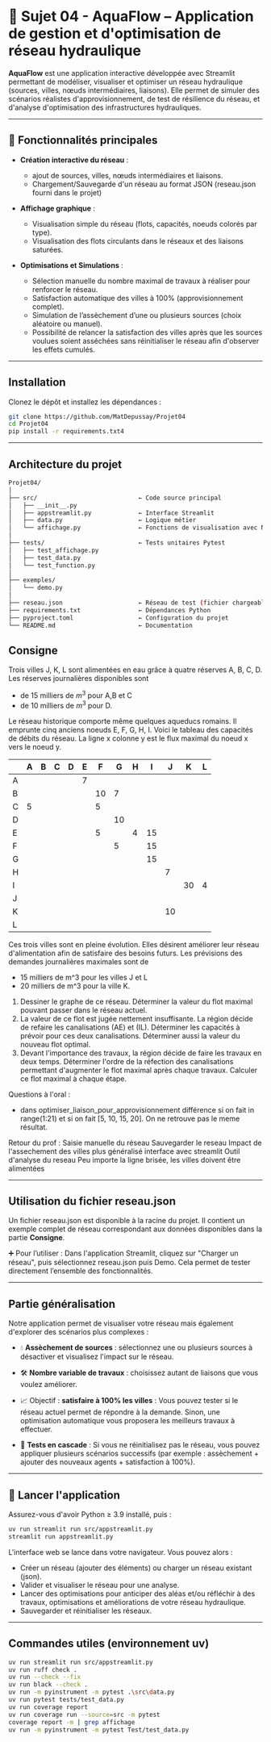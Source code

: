 # 🚰 Sujet 04 - AquaFlow – Application de gestion et d'optimisation de réseau hydraulique

**AquaFlow** est une application interactive développée avec Streamlit permettant de modéliser, visualiser et optimiser un réseau hydraulique (sources, villes, nœuds intermédiaires, liaisons). Elle permet de simuler des scénarios réalistes d'approvisionnement, de test de résilience du réseau, et d'analyse d'optimisation des infrastructures hydrauliques.

---

## 🌟 Fonctionnalités principales

- **Création interactive du réseau** :
    - ajout de sources, villes, nœuds intermédiaires et liaisons.
    - Chargement/Sauvegarde d'un réseau au format JSON (reseau.json fourni dans le projet)

- **Affichage graphique** :
  - Visualisation simple du réseau (flots, capacités, noeuds colorés par type).
  - Visualisation des flots circulants dans le réseaux et des liaisons saturées.

- **Optimisations et Simulations** :
  - Sélection manuelle du nombre maximal de travaux à réaliser pour renforcer le réseau.
  - Satisfaction automatique des villes à 100% (approvisionnement complet).
  - Simulation de l’assèchement d’une ou plusieurs sources (choix aléatoire ou manuel).
  - Possibilité de relancer la satisfaction des villes après que les sources voulues soient asséchées sans réinitialiser le réseau afin d'observer les effets cumulés.

---

## Installation

Clonez le dépôt et installez les dépendances :
```bash
git clone https://github.com/MatDepussay/Projet04
cd Projet04
pip install -r requirements.txt4
```

--- 

## Architecture du projet 

```bash
Projet04/
│
├── src/                            ← Code source principal
│   ├── __init__.py
│   ├── appstreamlit.py             ← Interface Streamlit
│   ├── data.py                     ← Logique métier 
│   └── affichage.py                ← Fonctions de visualisation avec NetworkX
│
├── tests/                          ← Tests unitaires Pytest
│   ├── test_affichage.py
│   ├── test_data.py
│   └── test_function.py
│
├── exemples/                       
│   └── demo.py
│
├── reseau.json                     ← Réseau de test (fichier chargeable)
├── requirements.txt                ← Dépendances Python
├── pyproject.toml                  ← Configuration du projet
└── README.md                       ← Documentation
```

## Consigne

Trois villes J, K, L sont alimentées en eau grâce à quatre réserves A, B, C, D.
Les réserves journalières disponibles sont

- de 15 milliers de $m^3$ pour A,B et C
- de 10 milliers de $m^3$ pour D.

Le réseau historique comporte même quelques aqueducs romains.
Il emprunte cinq anciens noeuds E, F, G, H, I.
Voici le tableau des capacités de débits du réseau.
La ligne x colonne y est le flux maximal du noeud x vers le noeud y.

|     | A   | B   | C   | D   | E   | F   | G   | H   | I   | J   | K   | L   |
| --- | --- | --- | --- | --- | --- | --- | --- | --- | --- | --- | --- | --- |
| A   |     |     |     |     | 7   |     |     |     |     |     |     |     |
| B   |     |     |     |     |     | 10  | 7   |     |     |     |     |     |
| C   | 5   |     |     |     |     | 5   |     |     |     |     |     |     |
| D   |     |     |     |     |     |     | 10  |     |     |     |     |     |
| E   |     |     |     |     |     | 5   |     | 4   | 15  |     |     |     |
| F   |     |     |     |     |     |     | 5   |     | 15  |     |     |     |
| G   |     |     |     |     |     |     |     |     | 15  |     |     |     |
| H   |     |     |     |     |     |     |     |     |     | 7   |     |     |
| I   |     |     |     |     |     |     |     |     |     |     | 30  | 4   |
| J   |     |     |     |     |     |     |     |     |     |     |     |     |
| K   |     |     |     |     |     |     |     |     |     | 10  |     |     |
| L   |     |     |     |     |     |     |     |     |     |     |     |     |

Ces trois villes sont en pleine évolution.
Elles désirent améliorer leur réseau d'alimentation afin de satisfaire
des besoins futurs.
Les prévisions des demandes journalières maximales sont de

- 15 milliers de m^3 pour les villes J et L
- 20 milliers de m^3 pour la ville K.

1. Dessiner le graphe de ce réseau.
   Déterminer la valeur du flot maximal pouvant passer dans le réseau actuel.
2. La valeur de ce flot est jugée nettement insuffisante.
   La région décide de refaire les canalisations (AE) et (IL).
   Déterminer les capacités à prévoir pour ces deux canalisations.
   Déterminer aussi la valeur du nouveau flot optimal.
3. Devant l'importance des travaux, la région décide de faire les travaux
   en deux temps.
   Déterminer l'ordre de la réfection des canalisations permettant d'augmenter
   le flot maximal après chaque travaux.
   Calculer ce flot maximal à chaque étape.

Questions à l'oral :
- dans optimiser_liaison_pour_approvisionnement différence si on fait in range(1:21) et si on fait [5, 10, 15, 20]. On ne retrouve pas le meme résultat. 

Retour du prof : 
Saisie manuelle du réseau
Sauvegarder le reseau
Impact de l'assechement des villes plus généralisé
interface avec streamlit
Outil d'analyse du reseau
Peu importe la ligne brisée, les villes doivent être alimentées

---

## Utilisation du fichier reseau.json

Un fichier reseau.json est disponible à la racine du projet. Il contient un exemple complet de réseau correspondant aux données disponibles dans la partie **Consigne**.

➕ Pour l’utiliser :
    Dans l'application Streamlit, cliquez sur "Charger un réseau", puis sélectionnez reseau.json puis Demo. Cela permet de tester directement l’ensemble des fonctionnalités.

---

## Partie généralisation

Notre application permet de visualiser votre réseau mais également d'explorer des scénarios plus complexes : 

- 💧 **Assèchement de sources** : sélectionnez une ou plusieurs sources à désactiver et visualisez l'impact sur le réseau.

- 🛠️ **Nombre variable de travaux** : choisissez autant de liaisons que vous voulez améliorer.

- 📈 Objectif : **satisfaire à 100% les villes** :
Vous pouvez tester si le réseau actuel permet de répondre à la demande.
Sinon, une optimisation automatique vous proposera les meilleurs travaux à effectuer.

- 🔁 **Tests en cascade** :
Si vous ne réinitialisez pas le réseau, vous pouvez appliquer plusieurs scénarios successifs (par exemple : assèchement + ajouter des nouveaux agents + satisfaction à 100%).
---

## 🚀 Lancer l'application

Assurez-vous d'avoir Python ≥ 3.9 installé, puis :

```bash
uv run streamlit run src/appstreamlit.py
streamlit run appstreamlit.py
```

L'interface web se lance dans votre navigateur. Vous pouvez alors :

- Créer un réseau (ajouter des éléments) ou charger un réseau existant (json).
- Valider et visualiser le réseau pour une analyse.
- Lancer des optimisations pour anticiper des aléas et/ou réfléchir à des travaux, optimisations et améliorations de votre réseau hydraulique.
- Sauvegarder et réinitialiser les réseaux.

---

## Commandes utiles (environnement uv)

```bash
uv run streamlit run src/appstreamlit.py
uv run ruff check .
uv run --check --fix
uv run black --check .
uv run -m pyinstrument -m pytest .\src\data.py
uv run pytest tests/test_data.py
uv run coverage report
uv run coverage run --source=src -m pytest
coverage report -m | grep affichage
uv run -m pyinstrument -m pytest Test/test_data.py
```